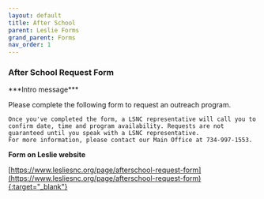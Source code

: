 ```yaml
---
layout: default
title: After School
parent: Leslie Forms
grand_parent: Forms
nav_order: 1
---
```


### After School Request Form

<p>
***Intro message***

Please complete the following form to request an outreach program.

    Once you've completed the form, a LSNC representative will call you to confirm date, time and program availability. Requests are not guaranteed until you speak with a LSNC representative.
    For more information, please contact our Main Office at 734-997-1553. 

**Form on Leslie website**

[https://www.lesliesnc.org/page/afterschool-request-form](https://www.lesliesnc.org/page/afterschool-request-form){:target="_blank"}